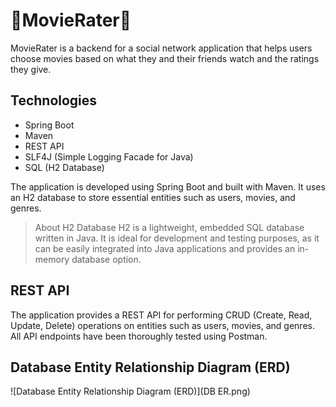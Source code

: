# 🍿MovieRater🍿

MovieRater is a backend for a social network application that helps users choose movies based on what they and their friends watch and the ratings they give.

## Technologies

- Spring Boot
- Maven
- REST API
- SLF4J (Simple Logging Facade for Java)
- SQL (H2 Database)

The application is developed using Spring Boot and built with Maven. It uses an H2 database to store essential entities such as users, movies, and genres.

> About H2 Database
> H2 is a lightweight, embedded SQL database written in Java. It is ideal for development and testing purposes, as it can be easily integrated into Java applications and provides an in-memory database option.



## REST API

The application provides a REST API for performing CRUD (Create, Read, Update, Delete) operations on entities such as users, movies, and genres. All API endpoints have been thoroughly tested using Postman.

## Database Entity Relationship Diagram (ERD)

![Database Entity Relationship Diagram (ERD)](DB ER.png)
